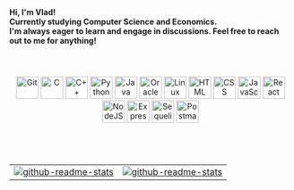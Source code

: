 <div>
  <b> Hi, I'm Vlad!
  </br>
  Currently studying Computer Science and Economics.
  </br>
  I'm always eager to learn and engage in discussions. Feel free to reach out to me for anything! </b>
</div>

<h1></h1>
</br>

<div align="center">
  <img alt="Git" width="40px" src="https://cdn.jsdelivr.net/gh/devicons/devicon/icons/git/git-original.svg" />
  <img alt="C" width="40px" src="https://cdn.jsdelivr.net/gh/devicons/devicon/icons/c/c-plain.svg" />
  <img alt="C++" width="40px" src="https://cdn.jsdelivr.net/gh/devicons/devicon/icons/cplusplus/cplusplus-plain.svg" />
  <img alt="Python" width="40px" src="https://cdn.jsdelivr.net/gh/devicons/devicon/icons/python/python-plain.svg" />
  <img alt="Java" width="40px" src="https://cdn.jsdelivr.net/gh/devicons/devicon@latest/icons/java/java-original-wordmark.svg" />
  <img alt="Oracle Database" width="40px" src="https://cdn.jsdelivr.net/gh/devicons/devicon/icons/oracle/oracle-original.svg" />
  <img alt="Linux" width="40px" src="https://cdn.jsdelivr.net/gh/devicons/devicon/icons/linux/linux-original.svg" />
  <img alt="HTML" width="40px" src="https://cdn.jsdelivr.net/gh/devicons/devicon/icons/html5/html5-plain.svg" />
  <img alt="CSS" width="40px" src="https://cdn.jsdelivr.net/gh/devicons/devicon/icons/css3/css3-plain.svg" />
  <img alt="JavaScript" width="40px" src="https://cdn.jsdelivr.net/gh/devicons/devicon/icons/javascript/javascript-plain.svg" />
  <img alt="React" width="40px" src="https://cdn.jsdelivr.net/gh/devicons/devicon/icons/react/react-original.svg" />
  <img alt="NodeJS" width="40px" src="https://cdn.jsdelivr.net/gh/devicons/devicon/icons/nodejs/nodejs-original.svg" />
  <img alt="Express" width="40px" src="https://cdn.jsdelivr.net/gh/devicons/devicon/icons/express/express-original.svg" />
  <img alt="Sequelize" width="40px" src="https://cdn.jsdelivr.net/gh/devicons/devicon/icons/sequelize/sequelize-original.svg" />
  <img alt="Postman" width="40px" src="https://cdn.jsdelivr.net/gh/devicons/devicon@latest/icons/postman/postman-original.svg" />
</div>

<h1></h1>
</br>

<table align="center">
  <tr>
    <td>
      <a href="https://github.com/anuraghazra/github-readme-stats">
        <img alt="github-readme-stats" src="https://github-readme-stats.vercel.app/api/top-langs/?username=vladboj&layout=compact&theme=gruvbox&langs_count=10">
      </a>
    </td>
    <td>
      <a href="https://github.com/anuraghazra/github-readme-stats">
        <img alt="github-readme-stats" src="https://github-readme-stats.vercel.app/api?username=vladboj&theme=gruvbox&rank_icon=github">
      </a>
    </td>
  </tr>
</table>
